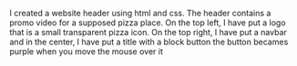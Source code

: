 I created a website header using html and css. The header contains a promo video for a supposed pizza place. On the top left, I have put a logo that is a small transparent pizza icon. On the top right, I have put a navbar and in the center, I have put a title with a block button the button becames purple when you move the mouse over it 
